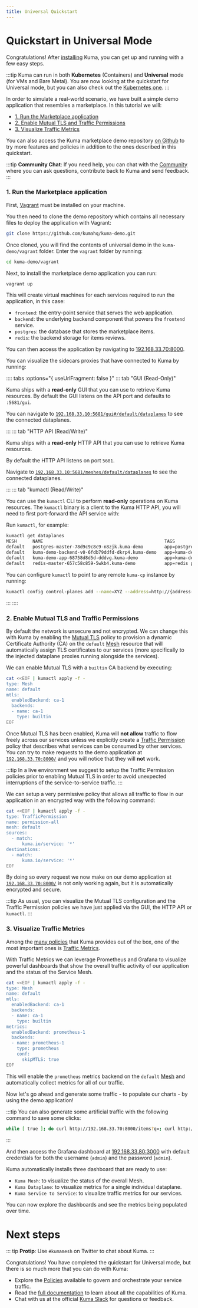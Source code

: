 ```yaml
---
title: Universal Quickstart
---
```


# Quickstart in Universal Mode

Congratulations! After [installing](/install) Kuma, you can get up and running with a few easy steps.

:::tip
Kuma can run in both **Kubernetes** (Containers) and **Universal** mode (for VMs and Bare Metal). You are now looking at the quickstart for Universal mode, but you can also check out the [Kubernetes one](/docs/1.1.1/quickstart/kubernetes).
:::

In order to simulate a real-world scenario, we have built a simple demo application that resembles a marketplace. In this tutorial we will:

* [1. Run the Marketplace application](#_1-run-the-marketplace-application)
* [2. Enable Mutual TLS and Traffic Permissions](#_2-enable-mutual-tls-and-traffic-permissions)
* [3. Visualize Traffic Metrics](#_3-visualize-traffic-metrics)

You can also access the Kuma marketplace demo repository [on Github](https://github.com/kumahq/kuma-demo) to try more features and policies in addition to the ones described in this quickstart.

:::tip
**Community Chat**: If you need help, you can chat with the [Community](/community) where you can ask questions, contribute back to Kuma and send feedback.
:::

### 1. Run the Marketplace application

First, [Vagrant](https://www.vagrantup.com/docs/installation/) must be installed on your machine.

You then need to clone the demo repository which contains all necessary files to deploy the application with Vagrant:

```sh
git clone https://github.com/kumahq/kuma-demo.git
```

Once cloned, you will find the contents of universal demo in the `kuma-demo/vagrant` folder. Enter the `vagrant` folder by running:

```sh
cd kuma-demo/vagrant
```

Next, to install the marketplace demo application you can run:

```sh
vagrant up
```

This will create virtual machines for each services required to run the application, in this case:

* `frontend`: the entry-point service that serves the web application.
* `backend`: the underlying backend component that powers the `frontend` service.
* `postgres`: the database that stores the marketplace items.
* `redis`: the backend storage for items reviews.

You can then access the application by navigating to [192.168.33.70:8000](http://192.168.33.70:8000). 

You can visualize the sidecars proxies that have connected to Kuma by running:

:::: tabs :options="{ useUrlFragment: false }"
::: tab "GUI (Read-Only)"

Kuma ships with a **read-only** GUI that you can use to retrieve Kuma resources. By default the GUI listens on the API port and defaults to `:5681/gui`. 

You can navigate to [`192.168.33.10:5681/gui#/default/dataplanes`](http://192.168.33.10:5681/gui#/default/dataplanes) to see the connected dataplanes.

:::
::: tab "HTTP API (Read/Write)"

Kuma ships with a **read-only** HTTP API that you can use to retrieve Kuma resources. 

By default the HTTP API listens on port `5681`. 

Navigate to [`192.168.33.10:5681/meshes/default/dataplanes`](http://192.168.33.10:5681/meshes/default/dataplanes) to see the connected dataplanes.

:::
::: tab "kumactl (Read/Write)"

You can use the `kumactl` CLI to perform **read-only** operations on Kuma resources. The `kumactl` binary is a client to the Kuma HTTP API, you will need to first port-forward the API service with:

Run `kumactl`, for example:

```sh
kumactl get dataplanes
MESH      NAME                                              TAGS
default   postgres-master-78d9c9c8c9-n8zjk.kuma-demo        app=postgres pod-template-hash=78d9c9c8c9 protocol=tcp service=postgres_kuma-demo_svc_5432
default   kuma-demo-backend-v0-6fdb79ddfd-dkrp4.kuma-demo   app=kuma-demo-backend env=prod pod-template-hash=6fdb79ddfd protocol=http service=backend_kuma-demo_svc_3001 version=v0
default   kuma-demo-app-68758d8d5d-dddvg.kuma-demo          app=kuma-demo-frontend env=prod pod-template-hash=68758d8d5d protocol=http service=frontend_kuma-demo_svc_8080 version=v8
default   redis-master-657c58c859-5wkb4.kuma-demo           app=redis pod-template-hash=657c58c859 protocol=tcp role=master service=redis_kuma-demo_svc_6379 tier=backend
```

You can configure `kumactl` to point to any remote `kuma-cp` instance by running:

```sh
kumactl config control-planes add --name=XYZ --address=http://{address-to-kuma}:5681
```
:::
::::

### 2. Enable Mutual TLS and Traffic Permissions

By default the network is unsecure and not encrypted. We can change this with Kuma by enabling the [Mutual TLS](/docs/1.1.1/policies/mutual-tls/) policy to provision a dynamic Certificate Authority (CA) on the `default` [Mesh](/docs/1.1.1/policies/mesh/) resource that will automatically assign TLS certificates to our services (more specifically to the injected dataplane proxies running alongside the services).

We can enable Mutual TLS with a `builtin` CA backend by executing:

```sh
cat <<EOF | kumactl apply -f -
type: Mesh
name: default
mtls:
  enabledBackend: ca-1
  backends:
  - name: ca-1
    type: builtin
EOF
```

Once Mutual TLS has been enabled, Kuma will **not allow** traffic to flow freely across our services unless we explicitly create a [Traffic Permission](/docs/1.1.1/policies/traffic-permissions/) policy that describes what services can be consumed by other services. You can try to make requests to the demo application at [`192.168.33.70:8000/`](http://192.168.33.70:8000) and you will notice that they will **not** work.

:::tip
In a live environment we suggest to setup the Traffic Permission policies prior to enabling Mutual TLS in order to avoid unexpected interruptions of the service-to-service traffic.
:::

We can setup a very permissive policy that allows all traffic to flow in our application in an encrypted way with the following command:

```sh
cat <<EOF | kumactl apply -f -
type: TrafficPermission
name: permission-all
mesh: default
sources:
  - match:
      kuma.io/service: '*'
destinations:
  - match:
      kuma.io/service: '*'
EOF
```

By doing so every request we now make on our demo application at [`192.168.33.70:8000/`](http://192.168.33.70:8000/) is not only working again, but it is automatically encrypted and secure.

:::tip
As usual, you can visualize the Mutual TLS configuration and the Traffic Permission policies we have just applied via the GUI, the HTTP API or `kumactl`.
:::

### 3. Visualize Traffic Metrics

Among the [many policies](/policies) that Kuma provides out of the box, one of the most important ones is [Traffic Metrics](/docs/1.1.1/policies/traffic-metrics/).

With Traffic Metrics we can leverage Prometheus and Grafana to visualize powerful dashboards that show the overall traffic activity of our application and the status of the Service Mesh.

```sh
cat <<EOF | kumactl apply -f -
type: Mesh
name: default
mtls:
  enabledBackend: ca-1
  backends:
  - name: ca-1
    type: builtin
metrics:
  enabledBackend: prometheus-1
  backends:
  - name: prometheus-1
    type: prometheus
    conf:
      skipMTLS: true
EOF
```

This will enable the `prometheus` metrics backend on the `default` [Mesh](/docs/1.1.1/policies/mesh/) and automatically collect metrics for all of our traffic.

Now let's go ahead and generate some traffic - to populate our charts - by using the demo application!

:::tip
You can also generate some artificial traffic with the following command to save some clicks:

```sh
while [ true ]; do curl http://192.168.33.70:8000/items?q=; curl http://192.168.33.70:8000/items/1/reviews; done
```
:::

And then access the Grafana dashboard at [192.168.33.80:3000](http://192.168.33.80:3000/) with default credentials for both the username (`admin`) and the password (`admin`).

Kuma automatically installs three dashboard that are ready to use:

* `Kuma Mesh`: to visualize the status of the overall Mesh.
* `Kuma Dataplane`: to visualize metrics for a single individual dataplane.
* `Kuma Service to Service`: to visualize traffic metrics for our services.

You can now explore the dashboards and see the metrics being populated over time.

# Next steps

::: tip
**Protip**: Use `#kumamesh` on Twitter to chat about Kuma.
:::

Congratulations! You have completed the quickstart for Universal mode, but there is so much more that you can do with Kuma:

* Explore the [Policies](/policies) available to govern and orchestrate your service traffic.
* Read the [full documentation](/docs) to learn about all the capabilities of Kuma.
* Chat with us at the official [Kuma Slack](/community) for questions or feedback.
